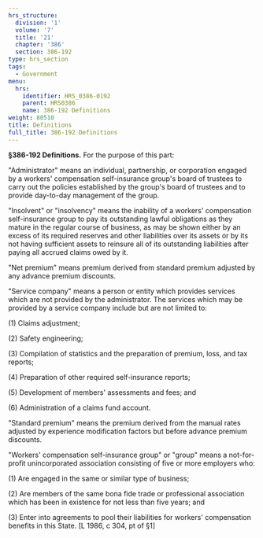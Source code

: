 ```yaml
---
hrs_structure:
  division: '1'
  volume: '7'
  title: '21'
  chapter: '386'
  section: 386-192
type: hrs_section
tags:
  - Government
menu:
  hrs:
    identifier: HRS_0386-0192
    parent: HRS0386
    name: 386-192 Definitions
weight: 80510
title: Definitions
full_title: 386-192 Definitions
---
```

**§386-192 Definitions.** For the purpose of this part:

"Administrator" means an individual, partnership, or corporation engaged by a workers' compensation self-insurance group's board of trustees to carry out the policies established by the group's board of trustees and to provide day-to-day management of the group.

"Insolvent" or "insolvency" means the inability of a workers' compensation self-insurance group to pay its outstanding lawful obligations as they mature in the regular course of business, as may be shown either by an excess of its required reserves and other liabilities over its assets or by its not having sufficient assets to reinsure all of its outstanding liabilities after paying all accrued claims owed by it.

"Net premium" means premium derived from standard premium adjusted by any advance premium discounts.

"Service company" means a person or entity which provides services which are not provided by the administrator. The services which may be provided by a service company include but are not limited to:

(1) Claims adjustment;

(2) Safety engineering;

(3) Compilation of statistics and the preparation of premium, loss, and tax reports;

(4) Preparation of other required self-insurance reports;

(5) Development of members' assessments and fees; and

(6) Administration of a claims fund account.

"Standard premium" means the premium derived from the manual rates adjusted by experience modification factors but before advance premium discounts.

"Workers' compensation self-insurance group" or "group" means a not-for-profit unincorporated association consisting of five or more employers who:

(1) Are engaged in the same or similar type of business;

(2) Are members of the same bona fide trade or professional association which has been in existence for not less than five years; and

(3) Enter into agreements to pool their liabilities for workers' compensation benefits in this State. [L 1986, c 304, pt of §1]